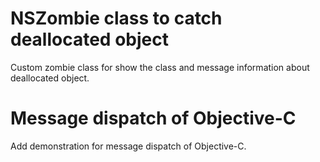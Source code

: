 # NSZombie class to catch deallocated object

Custom zombie class for show the class and message information about deallocated object.

# Message dispatch of Objective-C

Add demonstration for message dispatch of Objective-C.
